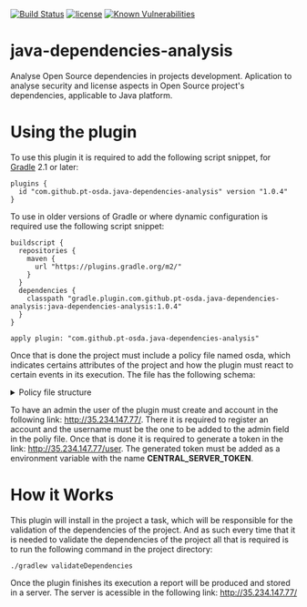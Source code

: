 [![Build Status](https://travis-ci.org/pt-osda/java-dependencies-analysis.svg?branch=master)](https://travis-ci.org/pt-osda/java-dependencies-analysis)
[![license](https://img.shields.io/github/license/pt-osda/java-dependencies-analysis.svg)](https://github.com/pt-osda/java-dependencies-analysis/blob/master/LICENSE)
[![Known Vulnerabilities](https://snyk.io/test/github/pt-osda/java-dependencies-analysis/badge.svg?targetFile=build.gradle)](https://snyk.io/test/github/pt-osda/java-dependencies-analysis?targetFile=build.gradle)

# java-dependencies-analysis
Analyse Open Source dependencies in projects development. Aplication to analyse security and license aspects in Open Source project's dependencies, applicable to Java platform.

# Using the plugin
To use this plugin it is required to add the following script snippet, for [Gradle](https://gradle.org) 2.1 or later:

```
plugins {
  id "com.github.pt-osda.java-dependencies-analysis" version "1.0.4"
}
```

To use in older versions of Gradle or where dynamic configuration is required use the following script snippet:
```
buildscript {
  repositories {
    maven {
      url "https://plugins.gradle.org/m2/"
    }
  }
  dependencies {
    classpath "gradle.plugin.com.github.pt-osda.java-dependencies-analysis:java-dependencies-analysis:1.0.4"
  }
}

apply plugin: "com.github.pt-osda.java-dependencies-analysis"
```

Once that is done the project must include a policy file named osda, which indicates certains attributes of the project and how the plugin must react to certain events in its execution. The file has the following schema:

<details><summary>Policy file structure</summary>
<p>
  
```json
{
  "$schema": "http://json-schema.org/draft-04/schema#",
  "title": "Project Policy",
  "description": "A policy with a project related configurations and \tinformation",
  "type": "object",
  "properties": {
    "project_id": {
      "description": "Id of the project to present in the report",
      "type": "string"
    },
    "project_name": {
      "description": "Name of the project to present in the report",
      "type": "string"
    },
    "project_version": {
      "description": "Version of the project to present in the report",
      "type": "string"
    },
    "project_description": {
      "description": "Description of the project to present in the report",
      "type": "string"
    },
    "organization": {
      "description": "The organization the project belongs to",
      "type": "string"
    },
    "repo": {
      "description": "The repository in github the project belongs to",
      "type": "string"
    },
    "repo_owner": {
      "description": "The owner of the repository the project belongs to",
      "type": "string"
    },
    "admin": {
      "description": "The username of the administrator of the project (Only used in project first report)",
      "type": "string"
    },
    "invalid_licenses": {
      "description": "The names of all invalid licenses. Default value is an empty collection",
      "type": "array"
    },
    "fail": {
      "description": "Indicates if the build should fail in case a vulnerability is found. Default value is false",
      "type": "boolean"
    },
    "api_cache_time": {
      "description": "Indicates, in seconds, the amount of time the cached results should be considered valid. If 0 (which is the default value), there are no restrictions on the lifetime of cached results",
      "type": "number"
    }
  },
  "required": ["project_id", "project_name", "admin"]
}
```
  
</p>
</details>



To have an admin the user of the plugin must create and account in the following link: http://35.234.147.77/. There it is required to register an account and the username must be the one to be added to the admin field in the poliy file. Once that is done it is required to generate a token in the link: http://35.234.147.77/user. The generated token must be added as a environment variable with the name 
**CENTRAL_SERVER_TOKEN**.

# How it Works
This plugin will install in the project a task, which will be responsible for the validation of the dependencies of the project. And as such every time that it is needed to validate the dependencies of the project all that is required is to run the following command in the project directory:
```
./gradlew validateDependencies
```

Once the plugin finishes its execution a report will be produced and stored in a server. The server is acessible in the following link: http://35.234.147.77/
